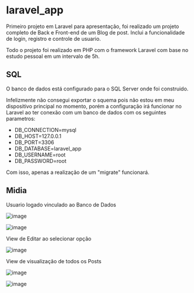# laravel_app

Primeiro projeto em Laravel para apresentação, foi realizado um projeto completo de Back e Front-end de um Blog de post. Inclui a funcionalidade de login, registro e controle de usuario.

Todo o projeto foi realizado em PHP com o framework Laravel com base no estudo pessoal em um intervalo de 5h.

## SQL

O banco de dados está configurado para o SQL Server onde foi construido.

Infelizmente não consegui exportar o squema pois não estou em meu dispositivo principal no momento, porém a configuração irá funcionar no Laravel ao ter conexão com um banco de dados com os seguintes parametros:

- DB_CONNECTION=mysql
- DB_HOST=127.0.0.1
- DB_PORT=3306
- DB_DATABASE=laravel_app
- DB_USERNAME=root
- DB_PASSWORD=root

Com isso, apenas a realização de um "migrate" funcionará.

## Midia

Usuario logado vinculado ao Banco de Dados

![image](https://github.com/user-attachments/assets/b116cc7e-82d3-4324-9e32-69add01980c9)

![image](https://github.com/user-attachments/assets/bb5a4432-55a0-44ad-9927-48b5f32f4295)

View de Editar ao selecionar opção

![image](https://github.com/user-attachments/assets/b3578863-c9fd-4b24-99e5-7ad54cf86477)

View de visualização de todos os Posts

![image](https://github.com/user-attachments/assets/3283cebc-86d2-4e5f-9e2f-178dc550642d)

![image](https://github.com/user-attachments/assets/9c35867a-9c9d-4f98-8189-bb0f55c4cde7)



